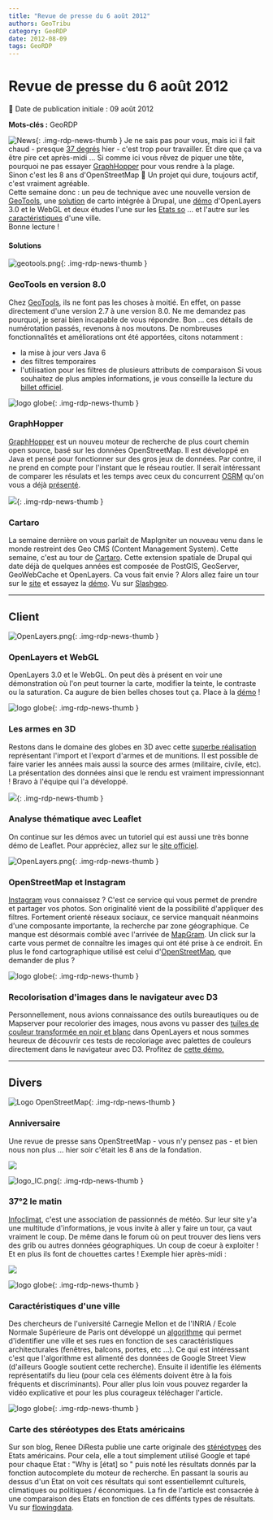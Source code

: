 ```yaml
---
title: "Revue de presse du 6 août 2012"
authors: GeoTribu
category: GeoRDP
date: 2012-08-09
tags: GeoRDP
---
```


# Revue de presse du 6 août 2012

:calendar: Date de publication initiale : 09 août 2012

**Mots-clés :** GeoRDP

![News](https://cdn.geotribu.fr/img/internal/icons-rdp-news/news.png "Icône news générique"){: .img-rdp-news-thumb }
 Je ne sais pas pour vous, mais ici il fait chaud - presque [37 degrés](#news22) hier - c'est trop pour travailler. Et dire que ça va être pire cet après-midi ... Si comme ici vous rêvez de piquer une tête, pourquoi ne pas essayer [GraphHopper](#news12) pour vous rendre à la plage.  
 Sinon c'est les 8 ans d'OpenStreetMap :slightly_smiling_face: Un projet qui dure, toujours actif, c'est vraiment agréable.  
 Cette semaine donc : un peu de technique avec une nouvelle version de [GeoTools](#news11), une [solution](#news21) de carto intégrée à Drupal, une [démo](#news23) d'OpenLayers 3.0 et le WebGL et deux études l'une sur les [Etats so](#news41) ... et l'autre sur les [caractéristiques](#news42) d'une ville.  
 Bonne lecture !

#### Solutions

 ![geotools.png](https://cdn.geotribu.fr/img/logos-icones/logiciels_librairies/geotools.png){: .img-rdp-news-thumb }

### GeoTools en version 8.0

 Chez [GeoTools](http://www.geotools.org/), ils ne font pas les choses à moitié. En effet, on passe directement d'une version 2.7 à une version 8.0. Ne me demandez pas pourquoi, je serai bien incapable de vous répondre. Bon ... ces détails de numérotation passés, revenons à nos moutons. De nombreuses fonctionnalités et améliorations ont été apportées, citons notamment :

* la mise à jour vers Java 6
* des filtres temporaires
* l'utilisation pour les filtres de plusieurs attributs de comparaison
  Si vous souhaitez de plus amples informations, je vous conseille la lecture du [billet officiel](http://geotoolsnews.blogspot.fr/2012/08/geotools-80-released.html).

 ![logo globe](https://cdn.geotribu.fr/img/internal/icons-rdp-news/world.png "Icône de globe"){: .img-rdp-news-thumb }

### GraphHopper

 [GraphHopper](https://github.com/karussell/GraphHopper) est un nouveu moteur de recherche de plus court chemin open source, basé sur les données OpenStreetMap. Il est développé en Java et pensé pour fonctionner sur des gros jeux de données. Par contre, il ne prend en compte pour l'instant que le réseau routier. Il serait intéressant de comparer les résulats et les temps avec ceux du concurrent [OSRM](http://project-osrm.org/) qu'on vous a déjà [présenté](http://geotribu.net/node/520).

 ![](https://cdn.geotribu.fr/img/logos-icones/logiciels_librairies/drupal.png){: .img-rdp-news-thumb }

### Cartaro

 La semaine dernière on vous parlait de MapIgniter un nouveau venu dans le monde restreint des Geo CMS (Content Management System). Cette semaine, c'est au tour de [Cartaro](http://drupal.org/project/cartaro). Cette extension spatiale de Drupal qui date déjà de quelques années est composée de PostGIS, GeoServer, GeoWebCache et OpenLayers. Ca vous fait envie ? Alors allez faire un tour sur le [site](http://cartaro.org/) et essayez la [démo](http://demo.cartaro.org/). Vu sur [Slashgeo](http://slashgeo.org/2012/08/07/Cartaro-Geospatial-CMS).

----

## Client

 ![OpenLayers.png](https://cdn.geotribu.fr/img/logos-icones/logiciels_librairies/openlayers.png){: .img-rdp-news-thumb }

### OpenLayers et WebGL

 OpenLayers 3.0 et le WebGL. On peut dès à présent en voir une démonstration où l'on peut tourner la carte, modifier la teinte, le contraste ou la saturation. Ca augure de bien belles choses tout ça. Place à la [démo](http://dev.camptocamp.com/files/tpayne/ol3/demos/side-by-side/advanced-optimizations.html) !

 ![logo globe](https://cdn.geotribu.fr/img/internal/icons-rdp-news/world.png "Icône de globe"){: .img-rdp-news-thumb }

### Les armes en 3D

 Restons dans le domaine des globes en 3D avec cette [superbe réalisation](http://workshop.chromeexperiments.com/projects/armsglobe/) représentant l'import et l'export d'armes et de munitions. Il est possible de faire varier les années mais aussi la source des armes (militaire, civile, etc). La présentation des données ainsi que le rendu est vraiment impressionnant ! Bravo à l'équipe qui l'a développé.

 ![](https://cdn.geotribu.fr/img/logos-icones/logiciels_librairies/leaflet.png){: .img-rdp-news-thumb }

### Analyse thématique avec Leaflet

 On continue sur les démos avec un tutoriel qui est aussi une très bonne démo de Leaflet. Pour appréciez, allez sur le [site officiel](http://leaflet.cloudmade.com/examples/choropleth.html).

 ![OpenLayers.png](https://cdn.geotribu.fr/img/internal/icons-rdp-news/world.png){: .img-rdp-news-thumb }

### OpenStreetMap et Instagram

 [Instagram](http://instagram.com/) vous connaissez ? C'est ce service qui vous permet de prendre et partager vos photos. Son originalité vient de la possibilité d'appliquer des filtres. Fortement orienté réseaux sociaux, ce service manquait néanmoins d'une composante importante, la recherche par zone géographique. Ce manque est désormais comblé avec l'arrivée de [MapGram](http://www.mapgrams.com/). Un click sur la carte vous permet de connaître les images qui ont été prise à ce endroit. En plus le fond cartographique utilisé est celui d'[OpenStreetMap](https://www.openstreetmap.org/), que demander de plus ?

 ![logo globe](https://cdn.geotribu.fr/img/internal/icons-rdp-news/world.png "Icône de globe"){: .img-rdp-news-thumb }

### Recolorisation d'images dans le navigateur avec D3

 Personnellement, nous avions connaissance des outils bureautiques ou de Mapserver pour recolorier des images, nous avons vu passer des [tuiles de couleur transformée en noir et blanc](https://openlayers.org/dev/examples/osm-grayscale.html) dans OpenLayers et nous sommes heureux de découvrir ces tests de recoloriage avec palettes de couleurs directement dans le navigateur avec D3. Profitez de [cette démo.](http://bl.ocks.org/3289530)

----

## Divers

 ![Logo OpenStreetMap](https://cdn.geotribu.fr/img/logos-icones/OpenStreetMap/Openstreetmap.png){: .img-rdp-news-thumb }

### Anniversaire

 Une revue de presse sans OpenStreetMap - vous n'y pensez pas - et bien nous non plus ... hier soir c'était les 8 ans de la fondation.

 ![](https://p.twimg.com/Az6bzWOCUAALFNc.jpg:small)

 ![logo_IC.png](https://cdn.geotribu.fr/img/Blog/logo_IC.png){: .img-rdp-news-thumb }

### 37°2 le matin

 [Infoclimat](http://www.infoclimat.fr), c'est une association de passionnés de météo. Sur leur site y'a une multitude d'informations, je vous invite à aller y faire un tour, ça vaut vraiment le coup. De même dans le forum où on peut trouver des liens vers des grib ou autres données géographiques. Un coup de coeur à exploiter ! Et en plus ils font de chouettes cartes ! Exemple hier après-midi :

 ![](http://www.geotribu.net/sites/default/files/Tuto/img/Blog/meteo-9-8-12.png)

 ![logo globe](https://cdn.geotribu.fr/img/internal/icons-rdp-news/world.png "Icône de globe"){: .img-rdp-news-thumb }

### Caractéristiques d'une ville

 Des chercheurs de l'université Carnegie Mellon et de l'INRIA / Ecole Normale Supérieure de Paris ont développé un [algorithme](http://graphics.cs.cmu.edu/projects/whatMakesParis/) qui permet d'identifier une ville et ses rues en fonction de ses caractéristiques architecturales (fenêtres, balcons, portes, etc ...). Ce qui est intéressant c'est que l'algorithme est alimenté des données de Google Street View (d'ailleurs Google soutient cette recherche). Ensuite il identifie les éléments représentatifs du lieu (pour cela ces éléments doivent être à la fois fréquents et discriminants). Pour aller plus loin vous pouvez regarder la vidéo explicative et pour les plus courageux téléchager l'article.

 ![logo globe](https://cdn.geotribu.fr/img/internal/icons-rdp-news/world.png "Icône de globe"){: .img-rdp-news-thumb }

### Carte des stéréotypes des Etats américains

 Sur son blog, Renee DiResta publie une carte originale des [stéréotypes](http://blog.noupsi.de/post/28896819324/why-are-americans-so) des Etats américains. Pour cela, elle a tout simplement utilisé Google et tapé pour chaque Etat : "Why is [état] so " puis noté les résultats donnés par la fonction autocomplete du moteur de recherche. En passant la souris au dessus d'un Etat on voit ces résultats qui sont essentiellemnt culturels, climatiques ou politiques / économiques. La fin de l'article est consacrée à une comparaison des Etats en fonction de ces diffénts types de résultats. Vu sur [flowingdata](http://flowingdata.com/2012/08/09/state-stereotypes-suggested-by-google/).
